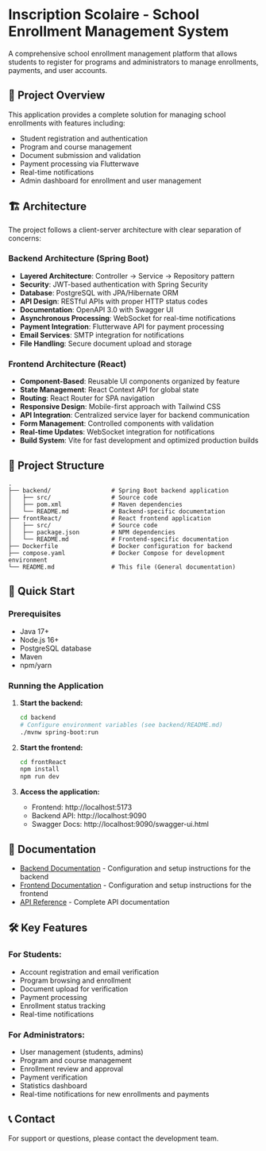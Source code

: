 # Inscription Scolaire - School Enrollment Management System

A comprehensive school enrollment management platform that allows students to register for programs and administrators to manage enrollments, payments, and user accounts.

## 🎯 Project Overview

This application provides a complete solution for managing school enrollments with features including:
- Student registration and authentication
- Program and course management
- Document submission and validation
- Payment processing via Flutterwave
- Real-time notifications
- Admin dashboard for enrollment and user management

## 🏗️ Architecture

The project follows a client-server architecture with clear separation of concerns:

### Backend Architecture (Spring Boot)
- **Layered Architecture**: Controller → Service → Repository pattern
- **Security**: JWT-based authentication with Spring Security
- **Database**: PostgreSQL with JPA/Hibernate ORM
- **API Design**: RESTful APIs with proper HTTP status codes
- **Documentation**: OpenAPI 3.0 with Swagger UI
- **Asynchronous Processing**: WebSocket for real-time notifications
- **Payment Integration**: Flutterwave API for payment processing
- **Email Services**: SMTP integration for notifications
- **File Handling**: Secure document upload and storage

### Frontend Architecture (React)
- **Component-Based**: Reusable UI components organized by feature
- **State Management**: React Context API for global state
- **Routing**: React Router for SPA navigation
- **Responsive Design**: Mobile-first approach with Tailwind CSS
- **API Integration**: Centralized service layer for backend communication
- **Form Management**: Controlled components with validation
- **Real-time Updates**: WebSocket integration for notifications
- **Build System**: Vite for fast development and optimized production builds

## 📁 Project Structure

```
.
├── backend/                 # Spring Boot backend application
│   ├── src/                 # Source code
│   ├── pom.xml              # Maven dependencies
│   └── README.md            # Backend-specific documentation
├── frontReact/              # React frontend application
│   ├── src/                 # Source code
│   ├── package.json         # NPM dependencies
│   └── README.md            # Frontend-specific documentation
├── Dockerfile               # Docker configuration for backend
├── compose.yaml             # Docker Compose for development environment
└── README.md                # This file (General documentation)
```

## 🚀 Quick Start

### Prerequisites
- Java 17+
- Node.js 16+
- PostgreSQL database
- Maven
- npm/yarn

### Running the Application

1. **Start the backend:**
   ```bash
   cd backend
   # Configure environment variables (see backend/README.md)
   ./mvnw spring-boot:run
   ```

2. **Start the frontend:**
   ```bash
   cd frontReact
   npm install
   npm run dev
   ```

3. **Access the application:**
   - Frontend: http://localhost:5173
   - Backend API: http://localhost:9090
   - Swagger Docs: http://localhost:9090/swagger-ui.html

## 📖 Documentation

- [Backend Documentation](backend/README.md) - Configuration and setup instructions for the backend
- [Frontend Documentation](frontReact/README.md) - Configuration and setup instructions for the frontend
- [API Reference](backend/src/main/resources/API_REFERENCE.json) - Complete API documentation

## 🛠️ Key Features

### For Students:
- Account registration and email verification
- Program browsing and enrollment
- Document upload for verification
- Payment processing
- Enrollment status tracking
- Real-time notifications

### For Administrators:
- User management (students, admins)
- Program and course management
- Enrollment review and approval
- Payment verification
- Statistics dashboard
- Real-time notifications for new enrollments and payments

## 📞 Contact

For support or questions, please contact the development team.